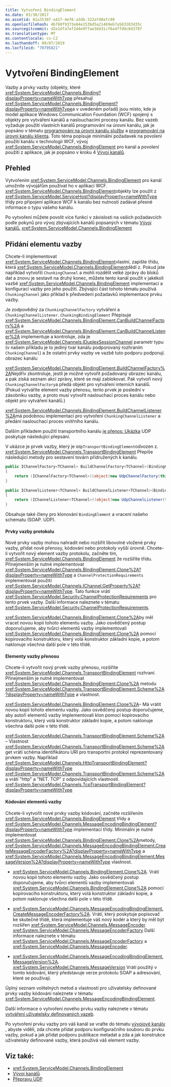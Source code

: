 ```yaml
---
title: Vytvoření BindingElement
ms.date: 03/30/2017
ms.assetid: 01a35307-a41f-4ef6-a3db-322af40afc99
ms.openlocfilehash: 4b760f9373e64e153bd5a21469eb7a503283d35c
ms.sourcegitcommit: d2e1dfa7ef2d4e9ffae3d431cf6a4ffd9c8d378f
ms.translationtype: MT
ms.contentlocale: cs-CZ
ms.lasthandoff: 09/07/2019
ms.locfileid: "70795821"
---
```

# <a name="creating-a-bindingelement"></a>Vytvoření BindingElement
Vazby a prvky vazby (objekty, které <xref:System.ServiceModel.Channels.Binding?displayProperty=nameWithType> přesahují <xref:System.ServiceModel.Channels.BindingElement?displayProperty=nameWithType>a v uvedeném pořadí) jsou místo, kde je model aplikace Windows Communication Foundation (WCF) spojený s objekty pro vytváření kanálů a naslouchacími procesy kanálu. Bez vazeb vyžaduje použití vlastních kanálů programování na úrovni kanálu, jak je popsáno v tématu [programování na úrovni kanálu služby](service-channel-level-programming.md) a [programování na úrovni kanálu klienta](client-channel-level-programming.md). Toto téma popisuje minimální požadavek na povolení použití kanálu v technologii WCF, vývoj <xref:System.ServiceModel.Channels.BindingElement> pro kanál a povolení použití z aplikace, jak je popsáno v kroku 4 [Vývoj kanálů](developing-channels.md).  
  
## <a name="overview"></a>Přehled  
 Vytvořením <xref:System.ServiceModel.Channels.BindingElement> pro kanál umožníte vývojářům používat ho v aplikaci WCF. <xref:System.ServiceModel.Channels.BindingElement>objekty lze použít z <xref:System.ServiceModel.ServiceHost?displayProperty=nameWithType> třídy pro připojení aplikace WCF k kanálu bez nutnosti zadávat přesné informace o typu vašeho kanálu.  
  
 Po vytvoření můžete povolit více funkcí v závislosti na vašich požadavcích podle pokynů pro vývoj zbývajících kanálů popsaných v tématu [Vývoj kanálů.](developing-channels.md) <xref:System.ServiceModel.Channels.BindingElement>  
  
## <a name="adding-a-binding-element"></a>Přidání elementu vazby  
 Chcete-li implementovat <xref:System.ServiceModel.Channels.BindingElement>vlastní, zapište třídu, která <xref:System.ServiceModel.Channels.BindingElement>dědí z. Pokud jste například vytvořili `ChunkingChannel` a mohli rozdělit velké zprávy do bloků dat a znovu je sestavit na druhý konec, můžete tento kanál použít v jakékoli vazbě <xref:System.ServiceModel.Channels.BindingElement> implementací a konfigurací vazby pro jeho použití. Zbývající část tohoto tématu používá `ChunkingChannel` jako příklad k předvedení požadavků implementace prvku vazby.  
  
 Je zodpovědný za `ChunkingChannelFactory` vytváření a `ChunkingChannelListener`. `ChunkingBindingElement` Přepisuje <xref:System.ServiceModel.Channels.BindingElement.CanBuildChannelFactory%2A> a <xref:System.ServiceModel.Channels.BindingElement.CanBuildChannelListener%2A> implementuje a kontroluje, zda je <xref:System.ServiceModel.Channels.IDuplexSessionChannel> parametr typu (v našem příkladu je to jediný tvar kanálu podporovaný rozhraním `ChunkingChannel`) a že ostatní prvky vazby ve vazbě tuto podporu podporují. obrazec kanálu  
  
 <xref:System.ServiceModel.Channels.BindingElement.BuildChannelFactory%2A>Nejdřív zkontroluje, jestli je možné vytvořit požadovaný obrazec kanálu, a pak získá seznam akcí zprávy, které se mají zablokovat. Pak vytvoří nový `ChunkingChannelFactory`a předá objekt pro vytváření interních kanálů. (Pokud vytváříte element vazby přenosu, tento prvek je poslední v zásobníku vazby, a proto musí vytvořit naslouchací proces kanálu nebo objekt pro vytváření kanálů.)  
  
 <xref:System.ServiceModel.Channels.BindingElement.BuildChannelListener%2A>má podobnou implementaci pro vytvoření `ChunkingChannelListener` a předání naslouchací proces vnitřního kanálu.  
  
 Dalším příkladem použití transportního kanálu [je přenos: Ukázka](../samples/transport-udp.md) UDP poskytuje následující přepsání.  
  
 V ukázce je prvek vazby, který je `UdpTransportBindingElement`odvozen z. <xref:System.ServiceModel.Channels.TransportBindingElement> Přepíše následující metody pro sestavení továrn přidružených k kanálu.  
  
```csharp  
public IChannelFactory<TChannel> BuildChannelFactory<TChannel>(BindingContext context)  
{  
    return (IChannelFactory<TChannel>)(object)new UdpChannelFactory(this, context);  
}  
  
public IChannelListener<TChannel> BuildChannelListener<TChannel>(BindingContext context)  
{  
    return (IChannelListener<TChannel>)(object)new UdpChannelListener(this, context);  
}  
```  
  
 Obsahuje také členy pro klonování `BindingElement` a vracení našeho schématu (SOAP. UDP).  
  
#### <a name="protocol-binding-elements"></a>Prvky vazby protokolu  
 Nové prvky vazby mohou nahradit nebo rozšířit libovolné vložené prvky vazby, přidat nové přenosy, kódování nebo protokoly vyšší úrovně. Chcete-li vytvořit nový element vazby protokolu, začněte tím, <xref:System.ServiceModel.Channels.BindingElement> že rozšíříte třídu. Přinejmenším je nutné implementovat <xref:System.ServiceModel.Channels.BindingElement.Clone%2A?displayProperty=nameWithType> a `ChannelProtectionRequirements` implementovat použití <xref:System.ServiceModel.Channels.IChannel.GetProperty%2A?displayProperty=nameWithType>. Tato funkce vrátí <xref:System.ServiceModel.Security.ChannelProtectionRequirements> pro tento prvek vazby.  Další informace naleznete v tématu <xref:System.ServiceModel.Security.ChannelProtectionRequirements>.  
  
 <xref:System.ServiceModel.Channels.BindingElement.Clone%2A>by měl vracet novou kopii tohoto elementu vazby. Jako osvědčený postup doporučujeme, aby tvůrci elementů vazby implementovali <xref:System.ServiceModel.Channels.BindingElement.Clone%2A> pomocí kopírovacího konstruktoru, který volá konstruktor základní kopie, a potom naklonuje všechna další pole v této třídě.  
  
#### <a name="transport-binding-elements"></a>Elementy vazby přenosu  
 Chcete-li vytvořit nový prvek vazby přenosu, rozšíříte <xref:System.ServiceModel.Channels.TransportBindingElement> rozhraní. Přinejmenším je nutné implementovat <xref:System.ServiceModel.Channels.BindingElement.Clone%2A> metodu <xref:System.ServiceModel.Channels.TransportBindingElement.Scheme%2A?displayProperty=nameWithType> a vlastnost.  
  
 <xref:System.ServiceModel.Channels.BindingElement.Clone%2A>– Má vrátit novou kopii tohoto elementu vazby.  Jako osvědčený postup doporučujeme, aby autoři elementů vazby implementovali klon pomocí kopírovacího konstruktoru, který volá konstruktor základní kopie, a potom naklonuje všechna další pole v této třídě.  
  
 <xref:System.ServiceModel.Channels.TransportBindingElement.Scheme%2A>– Vlastnost <xref:System.ServiceModel.Channels.TransportBindingElement.Scheme%2A> get vrátí schéma identifikátoru URI pro transportní protokol reprezentovaný prvkem vazby. Například <xref:System.ServiceModel.Channels.HttpTransportBindingElement?displayProperty=nameWithType> <xref:System.ServiceModel.Channels.TransportBindingElement.Scheme%2A> a vrátí "http" a "NET. TCP" z odpovídajících vlastností. <xref:System.ServiceModel.Channels.TcpTransportBindingElement?displayProperty=nameWithType>  
  
#### <a name="encoding-binding-elements"></a>Kódování elementů vazby  
 Chcete-li vytvořit nové prvky vazby kódování, začněte rozšířením <xref:System.ServiceModel.Channels.BindingElement> třídy a <xref:System.ServiceModel.Channels.MessageEncodingBindingElement?displayProperty=nameWithType> implementací třídy. Minimální je nutné implementovat <xref:System.ServiceModel.Channels.BindingElement.Clone%2A>metody, <xref:System.ServiceModel.Channels.MessageEncodingBindingElement.CreateMessageEncoderFactory%2A?displayProperty=nameWithType> a <xref:System.ServiceModel.Channels.MessageEncodingBindingElement.MessageVersion%2A?displayProperty=nameWithType> vlastnost.  
  
- <xref:System.ServiceModel.Channels.BindingElement.Clone%2A>. Vrátí novou kopii tohoto elementu vazby. Jako osvědčený postup doporučujeme, aby tvůrci elementů vazby implementovali <xref:System.ServiceModel.Channels.BindingElement.Clone%2A> pomocí kopírovacího konstruktoru, který volá konstruktor základní kopie, a potom naklonuje všechna další pole v této třídě.  
  
- <xref:System.ServiceModel.Channels.MessageEncodingBindingElement.CreateMessageEncoderFactory%2A>. Vrátí, který poskytuje popisovač ke skutečné třídě, která implementuje váš nový kodér a který by měl být rozšířen <xref:System.ServiceModel.Channels.MessageEncoder>. <xref:System.ServiceModel.Channels.MessageEncoderFactory> Další informace naleznete v tématu <xref:System.ServiceModel.Channels.MessageEncoderFactory> a <xref:System.ServiceModel.Channels.MessageEncoder>.  
  
- <xref:System.ServiceModel.Channels.MessageEncodingBindingElement.MessageVersion%2A>. <xref:System.ServiceModel.Channels.MessageVersion> Vrátí použitý v tomto kódování, který představuje verze protokolu SOAP a adresování, které se používají.  
  
 Úplný seznam volitelných metod a vlastností pro uživatelsky definované prvky vazby kódování naleznete v tématu <xref:System.ServiceModel.Channels.MessageEncodingBindingElement>.  
  
 Další informace o vytvoření nového prvku vazby naleznete v tématu [vytváření uživatelsky definovaných vazeb](creating-user-defined-bindings.md).  
  
 Po vytvoření prvku vazby pro váš kanál se vraťte do tématu [vývojové kanály](developing-channels.md) , abyste viděli, zda chcete přidat podporu konfiguračního souboru do prvku vazby, pokud a jak přidat podporu publikace metadat a zda a jak konstrukce uživatelsky definované vazby, která používá váš element vazby.  
  
## <a name="see-also"></a>Viz také:

- <xref:System.ServiceModel.Channels.BindingElement>
- [Vývoj kanálů](developing-channels.md)
- [Přepravu UDP](../samples/transport-udp.md)
